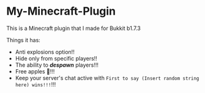 # My-Minecraft-Plugin
This is a Minecraft plugin that I made for Bukkit b1.7.3

Things it has:
  - Anti explosions option!!
  - Hide only from specific players!!
  - The ability to ***despawn*** players!!!
  - Free apples 🍎!!!
  - Keep your server's chat active with `First to say (Insert random string here) wins!!!`!!!
